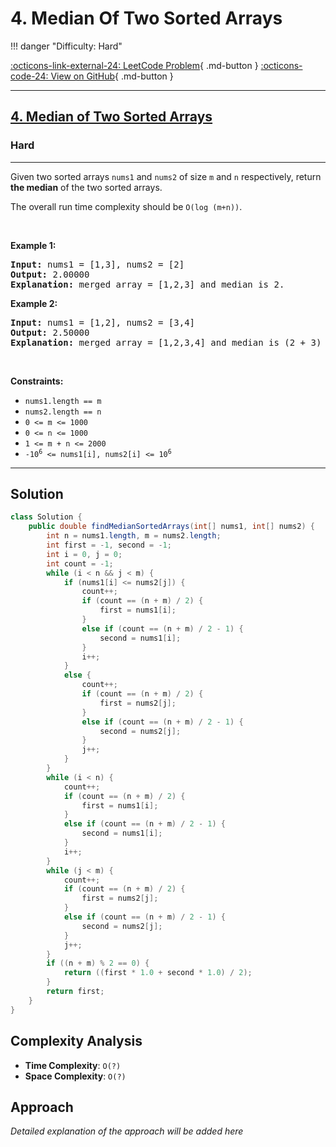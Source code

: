 # 4. Median Of Two Sorted Arrays

!!! danger "Difficulty: Hard"

[:octicons-link-external-24: LeetCode Problem](https://leetcode.com/problems/median-of-two-sorted-arrays/){ .md-button }
[:octicons-code-24: View on GitHub](https://github.com/RAJ8664/Leetcode/tree/master/0004-median-of-two-sorted-arrays){ .md-button }

---

<h2><a href="https://leetcode.com/problems/median-of-two-sorted-arrays">4. Median of Two Sorted Arrays</a></h2><h3>Hard</h3><hr><p>Given two sorted arrays <code>nums1</code> and <code>nums2</code> of size <code>m</code> and <code>n</code> respectively, return <strong>the median</strong> of the two sorted arrays.</p>

<p>The overall run time complexity should be <code>O(log (m+n))</code>.</p>

<p>&nbsp;</p>
<p><strong class="example">Example 1:</strong></p>

<pre>
<strong>Input:</strong> nums1 = [1,3], nums2 = [2]
<strong>Output:</strong> 2.00000
<strong>Explanation:</strong> merged array = [1,2,3] and median is 2.
</pre>

<p><strong class="example">Example 2:</strong></p>

<pre>
<strong>Input:</strong> nums1 = [1,2], nums2 = [3,4]
<strong>Output:</strong> 2.50000
<strong>Explanation:</strong> merged array = [1,2,3,4] and median is (2 + 3) / 2 = 2.5.
</pre>

<p>&nbsp;</p>
<p><strong>Constraints:</strong></p>

<ul>
	<li><code>nums1.length == m</code></li>
	<li><code>nums2.length == n</code></li>
	<li><code>0 &lt;= m &lt;= 1000</code></li>
	<li><code>0 &lt;= n &lt;= 1000</code></li>
	<li><code>1 &lt;= m + n &lt;= 2000</code></li>
	<li><code>-10<sup>6</sup> &lt;= nums1[i], nums2[i] &lt;= 10<sup>6</sup></code></li>
</ul>


---

## Solution

```java
class Solution {
    public double findMedianSortedArrays(int[] nums1, int[] nums2) {
        int n = nums1.length, m = nums2.length;
        int first = -1, second = -1;
        int i = 0, j = 0;
        int count = -1;
        while (i < n && j < m) {
            if (nums1[i] <= nums2[j]) {
                count++;
                if (count == (n + m) / 2) {
                    first = nums1[i];
                }
                else if (count == (n + m) / 2 - 1) {
                    second = nums1[i];
                }
                i++;
            }
            else {
                count++;
                if (count == (n + m) / 2) {
                    first = nums2[j];
                }
                else if (count == (n + m) / 2 - 1) {
                    second = nums2[j];
                }
                j++;
            }
        }
        while (i < n) {
            count++;
            if (count == (n + m) / 2) {
                first = nums1[i];
            }
            else if (count == (n + m) / 2 - 1) {
                second = nums1[i];
            }
            i++;
        }
        while (j < m) {
            count++;
            if (count == (n + m) / 2) {
                first = nums2[j];
            }
            else if (count == (n + m) / 2 - 1) {
                second = nums2[j];
            }
            j++;
        }
        if ((n + m) % 2 == 0) {
            return ((first * 1.0 + second * 1.0) / 2);
        }
        return first;
    }
}
```

## Complexity Analysis

- **Time Complexity**: `O(?)`
- **Space Complexity**: `O(?)`

## Approach

*Detailed explanation of the approach will be added here*

